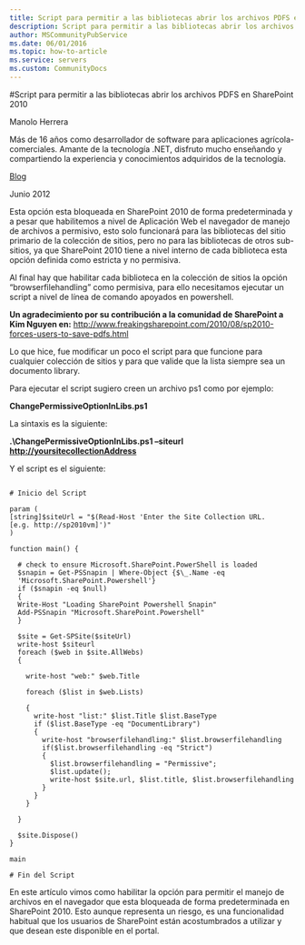 ```yaml
---
title: Script para permitir a las bibliotecas abrir los archivos PDFS en SharePoint 2010
description: Script para permitir a las bibliotecas abrir los archivos PDFS en SharePoint 2010
author: MSCommunityPubService
ms.date: 06/01/2016
ms.topic: how-to-article
ms.service: servers
ms.custom: CommunityDocs
---
```








#Script para permitir a las bibliotecas abrir los archivos PDFS en SharePoint 2010


Manolo Herrera 

Más de 16 años como desarrollador de software para aplicaciones agrícola-comerciales. Amante de la tecnología .NET, disfruto mucho enseñando y compartiendo la experiencia y conocimientos adquiridos de la tecnología.   

  [Blog](http://jmhogua.blogspot.com/)
  
Junio 2012


Esta opción esta bloqueada en SharePoint 2010 de forma predeterminada y
a pesar que habilitemos a nivel de Aplicación Web el navegador de manejo
de archivos a permisivo, esto solo funcionará para las bibliotecas del
sitio primario de la colección de sitios, pero no para las bibliotecas
de otros sub-sitios, ya que SharePoint 2010 tiene a nivel interno de
cada biblioteca esta opción definida como estricta y no permisiva.

Al final hay que habilitar cada biblioteca en la colección de sitios la
opción “browserfilehandling” como permisiva, para ello necesitamos
ejecutar un script a nivel de línea de comando apoyados en powershell.

**Un agradecimiento por su contribución a la comunidad de SharePoint a
Kim Nguyen en:**
<http://www.freakingsharepoint.com/2010/08/sp2010-forces-users-to-save-pdfs.html>

Lo que hice, fue modificar un poco el script para que funcione para
cualquier colección de sitios y para que valide que la lista siempre sea
un documento library.

Para ejecutar el script sugiero creen un archivo ps1 como por ejemplo:

**ChangePermissiveOptionInLibs.ps1**

La sintaxis es la siguiente:

**.\\ChangePermissiveOptionInLibs.ps1 –siteurl
<http://yoursitecollectionAddress>**

Y el script es el siguiente:

```` script

# Inicio del Script

param (
[string]$siteUrl = "$(Read-Host 'Enter the Site Collection URL.
[e.g. http://sp2010vm]')"
)

function main() {

  # check to ensure Microsoft.SharePoint.PowerShell is loaded
  $snapin = Get-PSSnapin | Where-Object {$\_.Name -eq
  'Microsoft.SharePoint.Powershell'}
  if ($snapin -eq $null)
  {
  Write-Host "Loading SharePoint Powershell Snapin"
  Add-PSSnapin "Microsoft.SharePoint.Powershell"
  }

  $site = Get-SPSite($siteUrl)
  write-host $siteurl
  foreach ($web in $site.AllWebs)
  {

    write-host "web:" $web.Title

    foreach ($list in $web.Lists)

    {
      write-host "list:" $list.Title $list.BaseType
      if ($list.BaseType -eq "DocumentLibrary")
      {
        write-host "browserfilehandling:" $list.browserfilehandling
        if($list.browserfilehandling -eq "Strict")
        {
          $list.browserfilehandling = "Permissive";
          $list.update();
          write-host $site.url, $list.title, $list.browserfilehandling
        }
      } 
    }

  }

  $site.Dispose()
}

main

# Fin del Script
````

En este artículo vimos como habilitar la opción para permitir el manejo
de archivos en el navegador que esta bloqueada de forma predeterminada
en SharePoint 2010. Esto aunque representa un riesgo, es una
funcionalidad habitual que los usuarios de SharePoint están
acostumbrados a utilizar y que desean este disponible en el portal.



